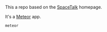 This a repo based on the [SpaceTalk](http://spacetalkapp.com) homepage.

It's a [Meteor](http://meteor.com) app.

```
meteor
```
